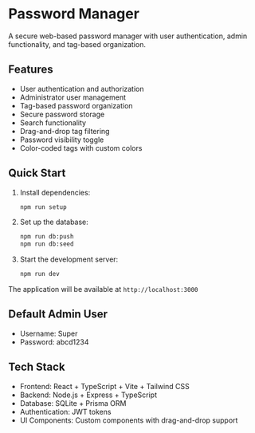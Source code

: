 # Password Manager

A secure web-based password manager with user authentication, admin functionality, and tag-based organization.

## Features

- User authentication and authorization
- Administrator user management
- Tag-based password organization
- Secure password storage
- Search functionality
- Drag-and-drop tag filtering
- Password visibility toggle
- Color-coded tags with custom colors

## Quick Start

1. Install dependencies:
   ```bash
   npm run setup
   ```

2. Set up the database:
   ```bash
   npm run db:push
   npm run db:seed
   ```

3. Start the development server:
   ```bash
   npm run dev
   ```

The application will be available at `http://localhost:3000`

## Default Admin User

- Username: Super
- Password: abcd1234

## Tech Stack

- Frontend: React + TypeScript + Vite + Tailwind CSS
- Backend: Node.js + Express + TypeScript
- Database: SQLite + Prisma ORM
- Authentication: JWT tokens
- UI Components: Custom components with drag-and-drop support
